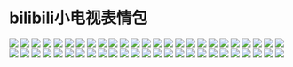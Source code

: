 # bilibili小电视表情包

![](https://gcore.jsdelivr.net/gh/yoghurtlee-thu/twikoo-magic@main/image/bilibilitv/1.webp)
![](https://gcore.jsdelivr.net/gh/yoghurtlee-thu/twikoo-magic@main/image/bilibilitv/10.webp)
![](https://gcore.jsdelivr.net/gh/yoghurtlee-thu/twikoo-magic@main/image/bilibilitv/11.webp)
![](https://gcore.jsdelivr.net/gh/yoghurtlee-thu/twikoo-magic@main/image/bilibilitv/12.webp)
![](https://gcore.jsdelivr.net/gh/yoghurtlee-thu/twikoo-magic@main/image/bilibilitv/13.webp)
![](https://gcore.jsdelivr.net/gh/yoghurtlee-thu/twikoo-magic@main/image/bilibilitv/14.webp)
![](https://gcore.jsdelivr.net/gh/yoghurtlee-thu/twikoo-magic@main/image/bilibilitv/15.webp)
![](https://gcore.jsdelivr.net/gh/yoghurtlee-thu/twikoo-magic@main/image/bilibilitv/16.webp)
![](https://gcore.jsdelivr.net/gh/yoghurtlee-thu/twikoo-magic@main/image/bilibilitv/17.webp)
![](https://gcore.jsdelivr.net/gh/yoghurtlee-thu/twikoo-magic@main/image/bilibilitv/18.webp)
![](https://gcore.jsdelivr.net/gh/yoghurtlee-thu/twikoo-magic@main/image/bilibilitv/19.webp)
![](https://gcore.jsdelivr.net/gh/yoghurtlee-thu/twikoo-magic@main/image/bilibilitv/2.webp)
![](https://gcore.jsdelivr.net/gh/yoghurtlee-thu/twikoo-magic@main/image/bilibilitv/20.webp)
![](https://gcore.jsdelivr.net/gh/yoghurtlee-thu/twikoo-magic@main/image/bilibilitv/21.webp)
![](https://gcore.jsdelivr.net/gh/yoghurtlee-thu/twikoo-magic@main/image/bilibilitv/22.webp)
![](https://gcore.jsdelivr.net/gh/yoghurtlee-thu/twikoo-magic@main/image/bilibilitv/23.webp)
![](https://gcore.jsdelivr.net/gh/yoghurtlee-thu/twikoo-magic@main/image/bilibilitv/24.webp)
![](https://gcore.jsdelivr.net/gh/yoghurtlee-thu/twikoo-magic@main/image/bilibilitv/25.webp)
![](https://gcore.jsdelivr.net/gh/yoghurtlee-thu/twikoo-magic@main/image/bilibilitv/26.webp)
![](https://gcore.jsdelivr.net/gh/yoghurtlee-thu/twikoo-magic@main/image/bilibilitv/27.webp)
![](https://gcore.jsdelivr.net/gh/yoghurtlee-thu/twikoo-magic@main/image/bilibilitv/28.webp)
![](https://gcore.jsdelivr.net/gh/yoghurtlee-thu/twikoo-magic@main/image/bilibilitv/29.webp)
![](https://gcore.jsdelivr.net/gh/yoghurtlee-thu/twikoo-magic@main/image/bilibilitv/3.webp)
![](https://gcore.jsdelivr.net/gh/yoghurtlee-thu/twikoo-magic@main/image/bilibilitv/30.webp)
![](https://gcore.jsdelivr.net/gh/yoghurtlee-thu/twikoo-magic@main/image/bilibilitv/31.webp)
![](https://gcore.jsdelivr.net/gh/yoghurtlee-thu/twikoo-magic@main/image/bilibilitv/32.webp)
![](https://gcore.jsdelivr.net/gh/yoghurtlee-thu/twikoo-magic@main/image/bilibilitv/33.webp)
![](https://gcore.jsdelivr.net/gh/yoghurtlee-thu/twikoo-magic@main/image/bilibilitv/34.webp)
![](https://gcore.jsdelivr.net/gh/yoghurtlee-thu/twikoo-magic@main/image/bilibilitv/35.webp)
![](https://gcore.jsdelivr.net/gh/yoghurtlee-thu/twikoo-magic@main/image/bilibilitv/36.webp)
![](https://gcore.jsdelivr.net/gh/yoghurtlee-thu/twikoo-magic@main/image/bilibilitv/37.webp)
![](https://gcore.jsdelivr.net/gh/yoghurtlee-thu/twikoo-magic@main/image/bilibilitv/38.webp)
![](https://gcore.jsdelivr.net/gh/yoghurtlee-thu/twikoo-magic@main/image/bilibilitv/39.webp)
![](https://gcore.jsdelivr.net/gh/yoghurtlee-thu/twikoo-magic@main/image/bilibilitv/4.webp)
![](https://gcore.jsdelivr.net/gh/yoghurtlee-thu/twikoo-magic@main/image/bilibilitv/40.webp)
![](https://gcore.jsdelivr.net/gh/yoghurtlee-thu/twikoo-magic@main/image/bilibilitv/41.webp)
![](https://gcore.jsdelivr.net/gh/yoghurtlee-thu/twikoo-magic@main/image/bilibilitv/42.webp)
![](https://gcore.jsdelivr.net/gh/yoghurtlee-thu/twikoo-magic@main/image/bilibilitv/43.webp)
![](https://gcore.jsdelivr.net/gh/yoghurtlee-thu/twikoo-magic@main/image/bilibilitv/44.webp)
![](https://gcore.jsdelivr.net/gh/yoghurtlee-thu/twikoo-magic@main/image/bilibilitv/45.webp)
![](https://gcore.jsdelivr.net/gh/yoghurtlee-thu/twikoo-magic@main/image/bilibilitv/46.webp)
![](https://gcore.jsdelivr.net/gh/yoghurtlee-thu/twikoo-magic@main/image/bilibilitv/47.webp)
![](https://gcore.jsdelivr.net/gh/yoghurtlee-thu/twikoo-magic@main/image/bilibilitv/48.webp)
![](https://gcore.jsdelivr.net/gh/yoghurtlee-thu/twikoo-magic@main/image/bilibilitv/49.webp)
![](https://gcore.jsdelivr.net/gh/yoghurtlee-thu/twikoo-magic@main/image/bilibilitv/5.webp)
![](https://gcore.jsdelivr.net/gh/yoghurtlee-thu/twikoo-magic@main/image/bilibilitv/50.webp)
![](https://gcore.jsdelivr.net/gh/yoghurtlee-thu/twikoo-magic@main/image/bilibilitv/6.webp)
![](https://gcore.jsdelivr.net/gh/yoghurtlee-thu/twikoo-magic@main/image/bilibilitv/7.webp)
![](https://gcore.jsdelivr.net/gh/yoghurtlee-thu/twikoo-magic@main/image/bilibilitv/8.webp)
![](https://gcore.jsdelivr.net/gh/yoghurtlee-thu/twikoo-magic@main/image/bilibilitv/9.webp)

